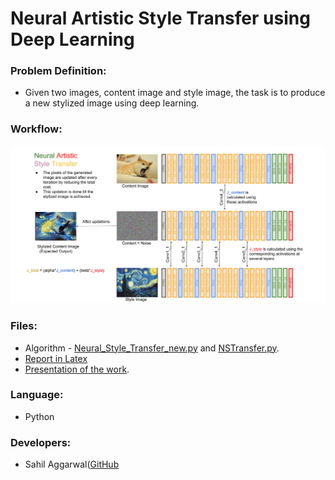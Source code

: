 # Neural Artistic Style Transfer using Deep Learning

### Problem Definition:
- Given two images, content image and style image, the task is to produce a new stylized image using deep learning.

### Workflow:
![Workflow](https://github.com/sahilee26/Neural-Artistic-Style-Transfer/blob/master/Neural%20Style%20Transfer%20-%20Workflow.png)

### Files:
- Algorithm - [Neural_Style_Transfer_new.py](https://github.com/sahilee26/Neural-Artistic-Style-Transfer/blob/master/Neural_Style_Transfer_new.py) and [NSTransfer.py](https://github.com/sahilee26/Neural-Artistic-Style-Transfer/blob/master/NSTransfer.py).
- [Report in Latex](https://github.com/sahilee26/Neural-Artistic-Style-Transfer/blob/master/CV_Project_Report.pdf)
- [Presentation of the work](https://github.com/sahilee26/Neural-Artistic-Style-Transfer/blob/master/Neural%20Artistic%20Style%20Transfer_Final.pdf).

### Language:
- Python

### Developers:
- Sahil Aggarwal([GitHub](https://github.com/sahilee26)
